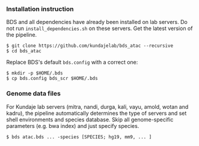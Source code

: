 ### Installation instruction

BDS and all dependencies have already been installed on lab servers. Do not run `install_dependencies.sh` on these servers. Get the latest version of the pipeline.
```
$ git clone https://github.com/kundajelab/bds_atac --recursive
$ cd bds_atac
```
Replace BDS's default `bds.config` with a correct one:
```
$ mkdir -p $HOME/.bds
$ cp bds.config bds_scr $HOME/.bds
```


### Genome data files

For Kundaje lab servers (mitra, nandi, durga, kali, vayu, amold, wotan and kadru), the pipeline automatically determines the type of servers and set shell environments and species database. Skip all genome-specific parameters (e.g. bwa index) and just specify species.
```
$ bds atac.bds ... -species [SPECIES; hg19, mm9, ... ]
```
